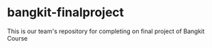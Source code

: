 # bangkit-finalproject
This is our team's repository for completing on final project of Bangkit Course
